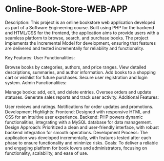 # Online-Book-Store-WEB-APP
Description:
This project is an online bookstore web application developed as part of a Software Engineering course. Built using PHP for the backend and HTML/CSS for the frontend, the application aims to provide users with a seamless platform to browse, search, and purchase books. The project implements the Incremental Model for development, ensuring that features are delivered and tested incrementally for reliability and functionality.

Key Features:
User Functionalities:

Browse books by categories, authors, and price ranges.
View detailed descriptions, summaries, and author information.
Add books to a shopping cart or wishlist for future purchases.
Secure user registration and login system.
Admin Functionalities:

Manage books: add, edit, and delete entries.
Oversee orders and update statuses.
Generate sales reports and track user activity.
Additional Features:

User reviews and ratings.
Notifications for order updates and promotions.
Development Highlights:
Frontend: Designed with responsive HTML and CSS for an intuitive user experience.
Backend: PHP powers dynamic functionalities, integrating with a MySQL database for data management.
Design Approach: Prioritized a clean and user-friendly interface, with robust backend integration for smooth operations.
Development Process: The application was developed incrementally, with features tested after each phase to ensure functionality and minimize risks.
Goals:
To deliver a reliable and engaging platform for book lovers and administrators, focusing on functionality, scalability, and ease of use.

